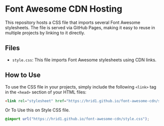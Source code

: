 # Font Awesome CDN Hosting 

This repository hosts a CSS file that imports several Font Awesome stylesheets. The file is served via GitHub Pages, making it easy to reuse in multiple projects by linking to it directly.

## Files

- `style.css`: This file imports Font Awesome stylesheets using CDN links.

## How to Use

To use the CSS file in your projects, simply include the following `<link>` tag in the `<head>` section of your HTML files:

```html
<link rel="stylesheet" href="https://hrid1.github.io/font-awesome-cdn/style.css">
```
Or To Use this on Style CSS file.
```css
@import url("https://hrid1.github.io/font-awesome-cdn/style.css");
```
